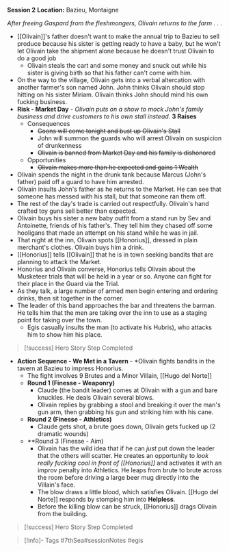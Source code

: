 **Session 2**
**Location:** Bazieu, Montaigne

*After freeing Gaspard from the fleshmongers, Olivain returns to the farm . . .*

- [[Olivain]]'s father doesn't want to make the annual trip to Bazieu to sell produce because his sister is getting ready to have a baby, but he won't let Olivain take the shipment alone because he doesn't trust Olivain to do a good job
	- Olivain steals the cart and some money and snuck out while his sister is giving birth so that his father can't come with him.
- On the way to the village, Olivain gets into a verbal altercation with another farmer's son named John.  John thinks Olivain should stop hitting on his sister Miriam.  Olivain thinks John should mind his own fucking business.
- **Risk - Market Day** - *Olivain puts on a show to mock John's family business and drive customers to his own stall instead.*  **3 Raises**
	- Consequences
		- ~~Goons will come tonight and bust up Olivain's Stall~~
		- John will summon the guards who will arrest Olivain on suspicion of drunkenness
		- ~~Olivain is banned from Market Day and his family is dishonored~~
	- Opportunities
		- ~~Olivain makes more than he expected and gains 1 Wealth~~
- Olivain spends the night in the drunk tank because Marcus (John's father) paid off a guard to have him arrested.
- Olivain insults John's father as he returns to the Market.  He can see that someone has messed with his stall, but that someone ran them off.
- The rest of the day's trade is carried out respectfully.  Olivain's hand crafted toy guns sell better than expected.
- Olivain buys his sister a new baby outfit from a stand run by Sev and Antoinette, friends of his father's.  They tell him they chased off some hooligans that made an attempt on his stand while he was in jail.
- That night at the inn, Olivain spots [[Honorius]], dressed in plain merchant's clothes.  Olivain buys him a drink.
- [[Honorius]] tells [[Olivain]] that he is in town seeking bandits that are planning to attack the Market.
- Honorius and Olivain converse, Honorius tells Olivain about the Musketeer trials that will be held in a year or so.  Anyone can fight for their place in the Guard via the Trial.
- As they talk, a large number of armed men begin entering and ordering drinks, then sit together in the corner.
- The leader of this band approaches the bar and threatens the barman.  He tells him that the men are taking over the inn to use as a staging point for taking over the town.
	- Egis casually insults the man (to activate his Hubris), who attacks him to show him his place.
> [!success] Hero Story Step Completed

- **Action Sequence - We Met in a Tavern** - *Olivain fights bandits in the tavern at Bazieu to impress Honorius.
	- The fight involves 9 Brutes and a Minor Villain, [[Hugo del Norte]]
	- **Round 1 (Finesse - Weaponry)**
		- Claude (the bandit leader) comes at Olivain with a gun and bare knuckles.  He deals Olivain several blows.
		- Olivain replies by grabbing a stool and breaking it over the man's gun arm, then grabbing his gun and striking him with his cane.
	- **Round 2 (Finesse - Athletics)**
		- Claude gets shot, a brute goes down, Olivain gets fucked up (2 dramatic wounds)
	- **Round 3 (Finesse - Aim)
		- Olivain has the wild idea that if he can *just* put down the leader that the others will scatter.  He creates an opportunity to *look really fucking cool in front of [[Honorius]]* and activates it with an improv penalty into Athletics.  He leaps from brute to brute across the room before driving a large beer mug directly into the Villain's face.
		- The blow draws a little blood, which satisfies Olivain.  [[Hugo del Norte]] responds by stomping him into **Helpless**.
		- Before the killing blow can be struck, [[Honorius]] drags Olivain from the building.
> [!success] Hero Story Step Completed

> [!info]- Tags
> #7thSea#sessionNotes #egis


